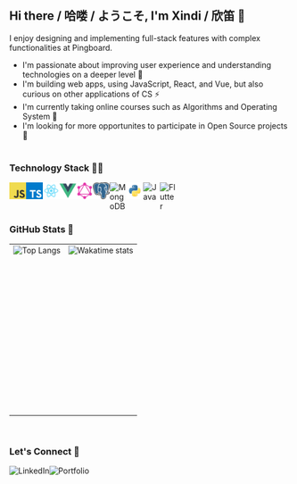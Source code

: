 ## Hi there / 哈喽 / ようこそ, I'm Xindi / 欣笛 👋

I enjoy designing and implementing full-stack features with complex functionalities at Pingboard. 

- I'm passionate about improving user experience and understanding technologies on a deeper level 🤩 
- I'm building web apps, using JavaScript, React, and Vue, but also curious on other applications of CS ⚡️ 
- I'm currently taking online courses such as Algorithms and Operating System 🌱
- I'm looking for more opportunites to participate in Open Source projects 👯
<br /><br />

### Technology Stack 👩‍💻 
<img align="left" alt="JavaScript" width="30px" src="https://raw.githubusercontent.com/github/explore/80688e429a7d4ef2fca1e82350fe8e3517d3494d/topics/javascript/javascript.png" />
<img align="left" alt="TypeScript" width="30px" src="https://raw.githubusercontent.com/github/explore/80688e429a7d4ef2fca1e82350fe8e3517d3494d/topics/typescript/typescript.png" />
<img align="left" alt="React" width="30px" src="https://raw.githubusercontent.com/github/explore/80688e429a7d4ef2fca1e82350fe8e3517d3494d/topics/react/react.png" />
<img align="left" alt="Vue" width="30px" src="https://raw.githubusercontent.com/github/explore/80688e429a7d4ef2fca1e82350fe8e3517d3494d/topics/vue/vue.png" />
<img align="left" alt="GraphQL" width="30px" src="https://raw.githubusercontent.com/github/explore/5c058a388828bb5fde0bcafd4bc867b5bb3f26f3/topics/graphql/graphql.png" />
<img align="left" alt="Postgresql" width="30px" src="https://raw.githubusercontent.com/github/explore/80688e429a7d4ef2fca1e82350fe8e3517d3494d/topics/postgresql/postgresql.png" />
<img align="left" alt="MongoDB" width="30px" src="https://media-exp1.licdn.com/dms/image/C560BAQGC029P7UbAMQ/company-logo_200_200/0/1562088387077?e=2159024400&v=beta&t=lEY4Obku1xJ3BB_BpN3Np9ILy8_zaB1_yjsfH9A57qs" />
<img align="left" alt="Python" width="30px" src="https://raw.githubusercontent.com/github/explore/80688e429a7d4ef2fca1e82350fe8e3517d3494d/topics/python/python.png" />
<img align="left" alt="Java" width="30px" src="https://encrypted-tbn0.gstatic.com/images?q=tbn:ANd9GcQ820e8Dht7tVEIuyFidEMEOEvrhtyKgBk4vohGR99ReLBsvgh06o_DYkTnEvUa3mXGB34&usqp=CAU" />
<img align="left" alt="Flutter" width="30px" src="https://miro.medium.com/max/1000/1*ilC2Aqp5sZd1wi0CopD1Hw.png" />

<br /><br /><br />


### GitHub Stats 🌟 
<center>
  <table>
    <tr>
        <td>
          <img height="300px" align="left" alt="Top Langs" src="https://github-readme-stats.vercel.app/api/top-langs/?username=xindixu&layout=compact&langs_count=10&hide=html,css,scilab&exclude_repo=xindixu.space-v1" />
        </td>
        <td>
             <img height="300px" align="left" alt="Wakatime stats" src="https://github-readme-stats.vercel.app/api/wakatime?username=97f9ab5a-f461-4518-9875-87cc25885a8c&layout=compact" />
        </td>
   </tr>   
  </table>
</center>
<br />

### Let's Connect 🤝
[<img align="left" alt="LinkedIn" src="https://img.shields.io/badge/linkedin-%230077B5.svg?&style=for-the-badge&logo=linkedin&logoColor=white" />][linkedin]
[<img align="left" alt="Portfolio" src="https://img.shields.io/badge/website-c499a1.svg?&style=for-the-badge&logo=github-sponsors&logoColor=white" />][portfolio]
<br />

[linkedin]: https://www.linkedin.com/in/xindi-xu/
[portfolio]: https://xindixu.space/
